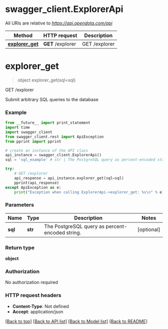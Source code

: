 # swagger_client.ExplorerApi

All URIs are relative to *https://api.opendota.com/api*

Method | HTTP request | Description
------------- | ------------- | -------------
[**explorer_get**](ExplorerApi.md#explorer_get) | **GET** /explorer | GET /explorer


# **explorer_get**
> object explorer_get(sql=sql)

GET /explorer

Submit arbitrary SQL queries to the database

### Example 
```python
from __future__ import print_statement
import time
import swagger_client
from swagger_client.rest import ApiException
from pprint import pprint

# create an instance of the API class
api_instance = swagger_client.ExplorerApi()
sql = 'sql_example' # str | The PostgreSQL query as percent-encoded string. (optional)

try: 
    # GET /explorer
    api_response = api_instance.explorer_get(sql=sql)
    pprint(api_response)
except ApiException as e:
    print("Exception when calling ExplorerApi->explorer_get: %s\n" % e)
```

### Parameters

Name | Type | Description  | Notes
------------- | ------------- | ------------- | -------------
 **sql** | **str**| The PostgreSQL query as percent-encoded string. | [optional] 

### Return type

**object**

### Authorization

No authorization required

### HTTP request headers

 - **Content-Type**: Not defined
 - **Accept**: application/json

[[Back to top]](#) [[Back to API list]](../README.md#documentation-for-api-endpoints) [[Back to Model list]](../README.md#documentation-for-models) [[Back to README]](../README.md)

